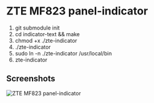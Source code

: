 # ZTE MF823 panel-indicator

1. git submodule init
2. cd indicator-text && make
3. chmod +x ./zte-indicator
4. ./zte-indicator
5. sudo ln -n ./zte-indicator /usr/local/bin
6. zte-indicator

## Screenshots

![ZTE MF823 panel-indicator](https://github.com/dimkabelkov/ZTE-MF823-panel-indicator/raw/master/screenshot.png "ZTE MF823 panel-indicator screenshot")